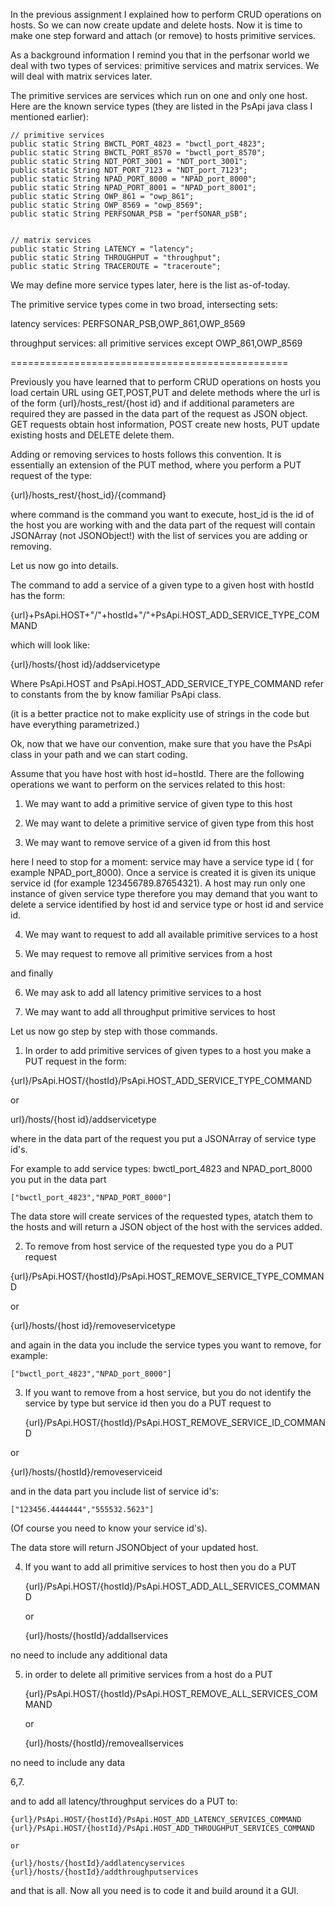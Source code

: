 In the previous assignment I explained how to perform
CRUD operations on hosts. So we can now create update and delete hosts.
Now it is time to make one step forward and attach (or remove) to hosts
primitive services.

As a background information I remind you that in the perfsonar world we
deal with two types of services: primitive services and matrix services.
We will deal with matrix services later.

The primitive services are services which run on one and only one host.
Here are the known service types (they are listed in the PsApi java class I mentioned earlier):

    // primitive services
    public static String BWCTL_PORT_4823 = "bwctl_port_4823";
    public static String BWCTL_PORT_8570 = "bwctl_port_8570";
    public static String NDT_PORT_3001 = "NDT_port_3001";
    public static String NDT_PORT_7123 = "NDT_port_7123";
    public static String NPAD_PORT_8000 = "NPAD_port_8000";
    public static String NPAD_PORT_8001 = "NPAD_port_8001";
    public static String OWP_861 = "owp_861";
    public static String OWP_8569 = "owp_8569";
    public static String PERFSONAR_PSB = "perfSONAR_pSB";


    // matrix services
    public static String LATENCY = "latency";
    public static String THROUGHPUT = "throughput";
    public static String TRACEROUTE = "traceroute";


We may define more service types later, here is the list as-of-today.

The primitive service types come in two broad, intersecting sets:

latency services: PERFSONAR_PSB,OWP_861,OWP_8569

throughput services: all primitive services except OWP_861,OWP_8569

================================================

Previously you have learned that to perform CRUD operations on hosts you
load certain URL using GET,POST,PUT and delete methods where the url is
of the form {url}/hosts_rest/{host id} and if additional parameters are
required they are passed in the data part of the request as JSON object.
GET requests obtain host information, POST create new hosts, PUT update
existing hosts and DELETE delete them.



Adding or removing services to hosts follows this convention. It is
essentially an extension of the PUT method, where you perform a PUT
request of the type:

{url}/hosts_rest/{host_id}/{command}

where command is the command you want to execute, host_id is the id of
the host you are working with and the data part of the request will
contain JSONArray (not JSONObject!) with the list of services you are
adding or removing.


Let us now go into details.


The command to add a service of a given type to a given host with hostId has the form:

{url}+PsApi.HOST+"/"+hostId+"/"+PsApi.HOST_ADD_SERVICE_TYPE_COMMAND

which will look like:

{url}/hosts/{host id}/addservicetype

Where PsApi.HOST and PsApi.HOST_ADD_SERVICE_TYPE_COMMAND refer to constants
from the by know familiar PsApi class.

(it is a better practice not to make explicity use of strings in the code
but have everything parametrized.)


Ok, now that we have our convention, make sure that you have the PsApi
class in your path and we can start coding.


Assume that you have host with host id=hostId. There are the following
operations we want to perform on the services related to this host:

1. We may want to add a primitive service of given type to this host

2. We may want to delete a primitive service of given type from this host

3. We may want to remove service of a given id from this host


here I need to stop for a moment: service may have a service type id (
for example NPAD_port_8000). Once a service is created it is given
its unique service id (for example 123456789.87654321). A host may run
only one instance of given service type therefore you may demand that
you want to delete a service identified by host id and service type or
host id and service id.


4. We may want to request to add all available primitive services to a host

5. We may request to remove all primitive services from a host

and finally

6. We may ask to add all latency primitive services to a host

7. We may want to add all throughput primitive services to host

Let us now go step by step with those commands.


1. In order to add primitive services of given types to a host you make
a PUT request in the form:

{url}/PsApi.HOST/{hostId}/PsApi.HOST_ADD_SERVICE_TYPE_COMMAND

or

url}/hosts/{host id}/addservicetype



where in the data part of the request you put a JSONArray of service
type id's.


For example to add service types: bwctl_port_4823 and NPAD_port_8000
you put in the data part

    ["bwctl_port_4823","NPAD_PORT_8000"]

The data store will create services of the requested types, atatch them
to the hosts and will return a JSON object of the host with the services
added.


2. To remove from host service of the requested type you do a PUT request

{url}/PsApi.HOST/{hostId}/PsApi.HOST_REMOVE_SERVICE_TYPE_COMMAND

or

{url}/hosts/{host id}/removeservicetype



and again in the data you include the service types you want to remove,
for example:

    ["bwctl_port_4823","NPAD_port_8000"]


3. If you want to remove from a host service, but you do not identify
the service by type but service id then you do a PUT request to

    {url}/PsApi.HOST/{hostId}/PsApi.HOST_REMOVE_SERVICE_ID_COMMAND
    
or
 
   {url}/hosts/{hostId}/removeserviceid
    

and in the data part you include list of service id's:


    ["123456.4444444","555532.5623"]


(Of course you need to know your service id's).


The data store will return JSONObject of your updated host.


4. If you want to add all primitive services to host then you do a PUT

    {url}/PsApi.HOST/{hostId}/PsApi.HOST_ADD_ALL_SERVICES_COMMAND
    
    or
    
    {url}/hosts/{hostId}/addallservices

no need to include any additional data


5. in order to delete all primitive services from a host do a PUT

    {url}/PsApi.HOST/{hostId}/PsApi.HOST_REMOVE_ALL_SERVICES_COMMAND
    
    or
    
    {url}/hosts/{hostId}/removeallservices
    


no need to include any data

6,7.

and to add all latency/throughput services do a PUT to:

    {url}/PsApi.HOST/{hostId}/PsApi.HOST_ADD_LATENCY_SERVICES_COMMAND
    {url}/PsApi.HOST/{hostId}/PsApi.HOST_ADD_THROUGHPUT_SERVICES_COMMAND
    
    or
    
    {url}/hosts/{hostId}/addlatencyservices
    {url}/hosts/{hostId}/addthroughputservices

and that is all. Now all you need is to code it and build around it a
GUI. 




